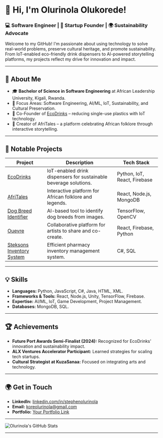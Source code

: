 # 👋 Hi, I'm Olurinola Olukorede!

### 💻 Software Engineer | 🚀 Startup Founder | 🌍 Sustainability Advocate

Welcome to my GitHub! I'm passionate about using technology to solve real-world problems, preserve cultural heritage, and promote sustainability. From IoT-enabled eco-friendly drink dispensers to AI-powered storytelling platforms, my projects reflect my drive for innovation and impact.

---

## 🌟 **About Me**
- 🎓 **Bachelor of Science in Software Engineering** at African Leadership University, Kigali, Rwanda.
- 🔧 Focus Areas: Software Engineering, AI/ML, IoT, Sustainability, and Cultural Preservation.
- 🌱 Co-Founder of [EcoDrinks](https://example.com) – reducing single-use plastics with IoT technology.
- 🎨 Creator of AfriTales – a platform celebrating African folklore through interactive storytelling.

---

## 🚀 **Notable Projects**
| **Project** | **Description** | **Tech Stack** |
|-------------|-----------------|----------------|
| [EcoDrinks](https://github.com/your-eco-drinks-repo) | IoT-enabled drink dispensers for sustainable beverage solutions. | Python, IoT, React, Firebase |
| [AfriTales](https://github.com/your-afritales-repo) | Interactive platform for African folklore and legends. | React, Node.js, MongoDB |
| [Dog Breed Identifier](https://github.com/your-dog-ai-repo) | AI-based tool to identify dog breeds from images. | TensorFlow, OpenCV |
| [Ouevre](https://github.com/your-oueuvre-repo) | Collaborative platform for artists to share and co-create. | React, Firebase, Python |
| [Steksons Inventory System](https://github.com/your-inventory-repo) | Efficient pharmacy inventory management system. | C#, SQL |

---

## 💡 **Skills**
- **Languages:** Python, JavaScript, C#, Java, HTML, XML.
- **Frameworks & Tools:** React, Node.js, Unity, TensorFlow, Firebase.
- **Expertise:** AI/ML, IoT, Game Development, Project Management.
- **Databases:** MongoDB, SQL.

---

## 🏆 **Achievements**
- **Future Port Awards Semi-Finalist (2024):** Recognized for EcoDrinks' innovation and sustainability impact.
- **ALX Ventures Accelerator Participant:** Learned strategies for scaling tech startups.
- **Cultural Strategist at KuzaSanaa:** Focused on integrating arts and technology.

---

## 🌍 **Get in Touch**
- **LinkedIn:** [linkedin.com/in/stephenolurinola](https://www.linkedin.com/in/stephenolurinola)
- **Email:** koreolurinola@gmail.com
- **Portfolio:** [Your Portfolio Link](https://example.com)

---

![Olurinola's GitHub Stats](https://github-readme-stats.vercel.app/api?username=YourGitHubUsername&show_icons=true&theme=radical)

---

